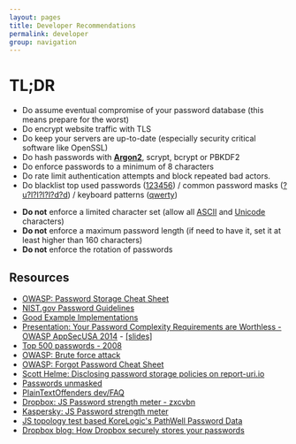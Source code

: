 ```yaml
---
layout: pages
title: Developer Recommendations
permalink: developer
group: navigation
---
```


# TL;DR
* Do assume eventual compromise of your password database (this means prepare for the worst)
* Do encrypt website traffic with TLS
* Do keep your servers are up-to-date (especially security critical software like OpenSSL)
* Do hash passwords with **[Argon2](https://en.wikipedia.org/wiki/Argon2)**, scrypt, bcrypt or PBKDF2
* Do enforce passwords to a minimum of 8 characters
* Do rate limit authentication attempts and block repeated bad actors.
* Do blacklist top used passwords ([123456](http://www.whatsmypass.com/the-top-500-worst-passwords-of-all-time)) / common password masks ([?u?l?l?l?l?d?d](https://blog.netspi.com/netspis-top-password-masks-for-2015/)) / keyboard patterns ([qwerty](https://digi.ninja/projects/passpat.php))
<!-- * Do enforce the use of all 4 character classes (upper case, lower case, digits and special characters)  # debatable -->
<!-- * Do limit dictionary words and repeated characters (aaaaaaaa) # debatable, should we allow passphrases and password padding? -->
<!-- * Do audit most common password mask on your website and limit those. (only allow one password per topology and increment when needed) # commented due to being impractical for most users for now -->
* **Do not** enforce a limited character set (allow all [ASCII](http://www.asciitable.com) and [Unicode](http://unicode-table.com/en/) characters)
* **Do not** enforce a maximum password length (if need to have it, set it at least higher than 160 characters)
* **Do not** enforce the rotation of passwords
<!-- * Do not enforce a password change policy  # debatable -->

## Resources
* [OWASP: Password Storage Cheat Sheet](https://www.owasp.org/index.php/Password_Storage_Cheat_Sheet)
* [NIST.gov Password Guidelines](https://pages.nist.gov/800-63-3/sp800-63b.html#memorized-secret-verifiers)
* [Good Example Implementations](https://securepasswords.info/)
* [Presentation: Your Password Complexity Requirements are Worthless - OWASP AppSecUSA 2014](https://www.youtube.com/watch?v=zUM7i8fsf0g) - [[slides]](https://www.korelogic.com/Resources/Presentations/bsidesavl_pathwell_2014-06.pdf)
* [Top 500 passwords - 2008](http://www.whatsmypass.com/the-top-500-worst-passwords-of-all-time)
* [OWASP: Brute force attack](https://www.owasp.org/index.php/Brute_force_attack)
* [OWASP: Forgot Password Cheat Sheet](https://www.owasp.org/index.php/Forgot_Password_Cheat_Sheet)
* [Scott Helme: Disclosing password storage policies on report-uri.io](https://scotthelme.co.uk/sites-tell-us-store-password/)
* [Passwords unmasked](http://wpengine.com/unmasked/)
* [PlainTextOffenders dev/FAQ](http://plaintextoffenders.com/faq/devs)
* [Dropbox: JS Password strength meter - zxcvbn](https://dl.dropboxusercontent.com/u/209/zxcvbn/test/index.html)
* [Kaspersky: JS Password strength meter](https://password.kaspersky.com)
* [JS topology test based KoreLogic's PathWell Password Data](http://www.genusa.com/test_password.html)
* [Dropbox blog: How Dropbox securely stores your passwords](https://blogs.dropbox.com/tech/2016/09/how-dropbox-securely-stores-your-passwords/)
